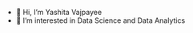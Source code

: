 - 👋 Hi, I’m Yashita Vajpayee
- 👀 I’m interested in Data Science and Data Analytics

<!---
yashitaV/yashitaV is a ✨ special ✨ repository because its `README.md` (this file) appears on your GitHub profile.
You can click the Preview link to take a look at your changes.
--->
